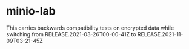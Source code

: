 # minio-lab
This carries backwards compatibility tests on encrypted data while switching from RELEASE.2021-03-26T00-00-41Z to RELEASE.2021-11-09T03-21-45Z 
